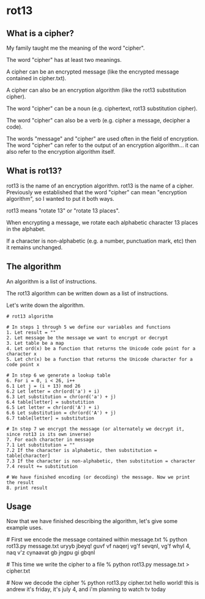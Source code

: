 # rot13

## What is a cipher?

My family taught me the meaning of the word "cipher".

The word "cipher" has at least two meanings.

A cipher can be an encrypted message (like the encrypted message contained in cipher.txt).

A cipher can also be an encryption algorithm (like the rot13 substitution cipher).

The word "cipher" can be a noun (e.g. ciphertext, rot13 substitution cipher).

The word "cipher" can also be a verb (e.g. cipher a message, decipher a code).

The words "message" and "cipher" are used often in the field of encryption. The word "cipher" can refer to the output of an encryption algorithm... it can also refer to the encryption algorithm itself.

## What is rot13?

rot13 is the name of an encryption algorithm. rot13 is the name of a cipher. Previously we established that the word "cipher" can mean "encryption algorithm", so I wanted to put it both ways.

rot13 means "rotate 13" or "rotate 13 places".

When encrypting a message, we rotate each alphabetic character 13 places in the alphabet.

If a character is non-alphabetic (e.g. a number, punctuation mark, etc) then it remains unchanged.

## The algorithm

An algorithm is a list of instructions.

The rot13 algorithm can be written down as a list of instructions.

Let's write down the algorithm.

    # rot13 algorithm

    # In steps 1 through 5 we define our variables and functions
    1. Let result = ""
    2. Let message be the message we want to encrypt or decrypt
    3. Let table be a map
    4. Let ord(x) be a function that returns the Unicode code point for a character x
    5. Let chr(x) be a function that returns the Unicode character for a code point x

    # In step 6 we generate a lookup table
    6. For i = 0, i < 26, i++
    6.1 Let j = (i + 13) mod 26
    6.2 Let letter = chr(ord('a') + i)
    6.3 Let substitution = chr(ord('a') + j)
    6.4 table[letter] = substutition
    6.5 Let letter = chr(ord('A') + i)
    6.6 Let substitution = chr(ord('A') + j)
    6.7 table[letter] = substitution

    # In step 7 we encrypt the message (or alternately we decrypt it, since rot13 is its own inverse)
    7. For each character in message
    7.1 Let substitution = ""
    7.2 If the character is alphabetic, then substitution = table[character]
    7.3 If the character is non-alphabetic, then substitution = character
    7.4 result += substitution 

    # We have finished encoding (or decoding) the message. Now we print the result
    8. print result

## Usage

Now that we have finished describing the algorithm, let's give some example uses.

\# First we encode the message contained within message.txt
% python rot13.py message.txt
uryyb jbeyq!
guvf vf naqerj
vg'f sevqnl, vg'f whyl 4, naq v'z cynaavat gb jngpu gi gbqnl

\# This time we write the cipher to a file
% python rot13.py message.txt > cipher.txt

\# Now we decode the cipher
% python rot13.py cipher.txt
hello world!
this is andrew
it's friday, it's july 4, and i'm planning to watch tv today
